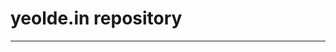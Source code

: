 # yeolde.in repository
-------------------------------------------------------------------------------------------
